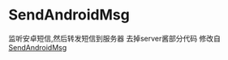 # SendAndroidMsg
监听安卓短信,然后转发短信到服务器 
去掉server酱部分代码
修改自 [SendAndroidMsg](https://github.com/zhf883680/SendAndroidMsg)
